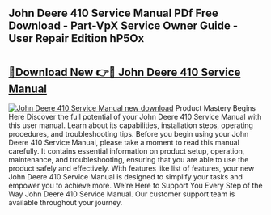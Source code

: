 ## John Deere 410 Service Manual PDf Free Download - Part-VpX Service Owner Guide - User Repair Edition hP5Ox

# <h2><a href="http://bc91313.oget.top/?id=John+Deere+410+Service+Manual">🔗Download New 👉🔴 John Deere 410 Service Manual</a></h2>

[![John Deere 410 Service Manual new download](https://i.imgur.com/5g1atiW.png)](http://bc91313.oget.top/?id=John+Deere+410+Service+Manual)
Product Mastery Begins Here Discover the full potential of your John Deere 410 Service Manual with this user manual. Learn about its capabilities, installation steps, operating procedures, and troubleshooting tips. Before you begin using your John Deere 410 Service Manual, please take a moment to read this manual carefully. It contains essential information on product setup, operation, maintenance, and troubleshooting, ensuring that you are able to use the product safely and effectively. With features like list of features, your new John Deere 410 Service Manual is designed to simplify your tasks and empower you to achieve more. We're Here to Support You Every Step of the Way John Deere 410 Service Manual. Our customer support team is available throughout your journey.
